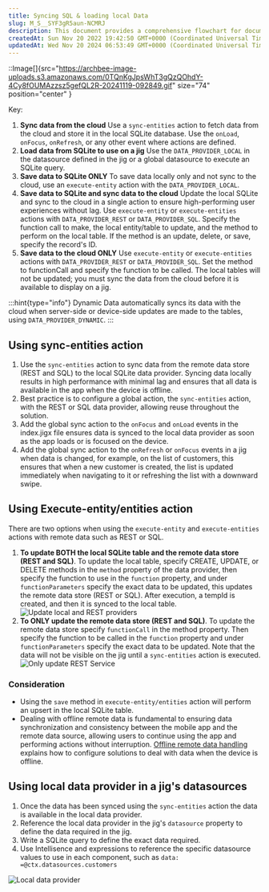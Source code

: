 ```yaml
---
title: Syncing SQL & loading local Data
slug: M_S__SYF3gR5aun-NCMRJ
description: This document provides a comprehensive flowchart for documenting and versioning code changes, offering a step-by-step visual guide from coding to merging changes. It emphasizes the importance of adhering to proper documentation and version control practic
createdAt: Sun Nov 20 2022 19:42:50 GMT+0000 (Coordinated Universal Time)
updatedAt: Wed Nov 20 2024 06:53:49 GMT+0000 (Coordinated Universal Time)
---
```


::Image[]{src="https://archbee-image-uploads.s3.amazonaws.com/0TQnKgJpsWhT3gQzQOhdY-4Cy8fOUMAzzsz5gefQL2R-20241119-092849.gif" size="74" position="center" }

Key:

1. **Sync data from the cloud**
   Use a `sync-entities` action to fetch data from the cloud and store it in the local SQLite database.
   Use the `onLoad`, `onFocus`, `onRefresh`, or any other event where actions are defined.
2. **Load data from SQLite to use on a jig**
   Use the `DATA_PROVIDER_LOCAL` in the datasource defined in the jig or a global datasource to execute an SQLite query.
3. **Save data to SQLite ONLY**
   To save data locally only and not sync to the cloud, use an `execute-entity` action with the `DATA_PROVIDER_LOCAL`.
4. **Save data to SQLite and sync data to the cloud**
   Update the local SQLite and sync to the cloud in a single action to ensure high-performing user experiences without lag.
   Use `execute-entity` or `execute-entities` actions with `DATA_PROVIDER_REST` or `DATA_PROVIDER_SQL`.
   Specify the function call to make, the local entity/table to update, and the method to perform on the local table. If the method is an update, delete, or save, specify the record's ID.
5. **Save data to the cloud ONLY**
   Use `execute-entity` or `execute-entities` actions with `DATA_PROVIDER_REST` or `DATA_PROVIDER_SQL`. Set the method to functionCall and specify the function to be called. The local tables will not be updated; you must sync the data from the cloud before it is available to display on a jig.

:::hint{type="info"}
Dynamic Data automatically syncs its data with the cloud when server-side or device-side updates are made to the tables, using `DATA_PROVIDER_DYNAMIC`.
:::

## Using sync-entities action

1. Use the `sync-entities` action to sync data from the remote data store (REST and SQL) to the local SQLite data provider. Syncing data locally results in high performance with minimal lag and ensures that all data is available in the app when the device is offline.
2. Best practice is to configure a global action, the `sync-entities` action, with the REST or SQL data provider, allowing reuse throughout the solution.
3. Add the global sync action to the `onFocus` and `onLoad` events in the index.jigx file ensures data is synced to the local data provider as soon as the app loads or is focused on the device.
4. Add the global sync action to the `onRefresh` or `onFocus` events in a jig when data is changed, for example, on the list of customers, this ensures that when a new customer is created, the list is updated immediately when navigating to it or refreshing the list with a downward swipe.

## Using Execute-entity/entities action

There are two options when using the `execute-entity` and `execute-entities` actions with remote data such as REST or SQL.

1. **To update BOTH the local SQLite table and the remote data store (REST and SQL)**. To update the local table, specify CREATE, UPDATE, or DELETE methods in the `method` property of the data provider, then specify the function to use in the `function` property, and under `functionParameters` specify the exact data to be updated, this updates the remote data store (REST or SQL). After execution, a tempId is created, and then it is synced to the local table.
   ![Update local and REST providers](https://archbee-image-uploads.s3.amazonaws.com/0TQnKgJpsWhT3gQzQOhdY-nhCYMsKm3RQVSSIvIdezV-20241119-082823.png "Update local and REST providers")
2. **To ONLY update the remote data store (REST and SQL)**. To update the remote data store specify `functionCall` in the method property. Then specify the function to be called in the `function` property and under `functionParameters` specify the exact data to be updated. Note that the data will not be visible on the jig until a `sync-entities` action is executed.
   ![Only update REST Service](https://archbee-image-uploads.s3.amazonaws.com/x7vdIDH6-ScTprfmi2XXX/Aydt1Db7pcSqGqWAF9wtY_rest-restonly-execentity.png "Only update REST Service")

### Consideration

- Using the `save` method in `execute-entity/entities` action will perform an upsert in the local SQLite table.
- Dealing with offline remote data is fundamental to ensuring data synchronization and consistency between the mobile app and the remote data source, allowing users to continue using the app and performing actions without interruption. [Offline remote data handling](<./../../Offline remote data handling.md>) explains how to configure solutions to deal with data when the device is offline.

## Using local data provider in a jig's datasources

1. Once the data has been synced using the `sync-entities` action the data is available in the local data provider.
2. Reference the local data provider in the jig's `datasource` property to define the data required in the jig.
3. Write a SQLite query to define the exact data required.
4. Use Intellisence and expressions to reference the specific datasource values to use in each component, such as `data: =@ctx.datasources.customers`

![Local data provider ](https://archbee-image-uploads.s3.amazonaws.com/x7vdIDH6-ScTprfmi2XXX/YU-9h42X5xPRI1t_zBBsq_rest-localdatasource.png "Local data provider ")

